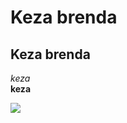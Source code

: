 # Keza brenda
## Keza brenda

*keza*  
**keza**

![](https://images.unsplash.com/photo-1555885455-8fd41336b529?ixlib=rb-1.2.1&ixid=eyJhcHBfaWQiOjEyMDd9&auto=format&fit=crop&w=726&q=80)